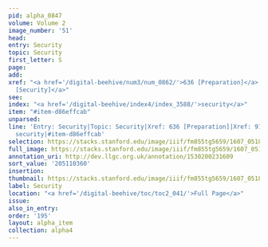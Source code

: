 ```yaml
---
pid: alpha_0847
volume: Volume 2
image_number: '51'
head:
entry: Security
topic: Security
first_letter: S
page:
add:
xref: "<a href='/digital-beehive/num3/num_0862/'>636 [Preparation]</a>|<a href='/digital-beehive/num4/num_1202/'>914
  [Security]</a>"
see:
index: "<a href='/digital-beehive/index4/index_3588/'>security</a>"
item: "#item-d86effcab"
unparsed:
line: 'Entry: Security|Topic: Security|Xref: 636 [Preparation]|Xref: 914 [Security]|Index:
  security|#item-d86effcab'
selection: https://stacks.stanford.edu/image/iiif/fm855tg5659/1607_0518/247,360,3120,438/full/0/default.jpg
full_image: https://stacks.stanford.edu/image/iiif/fm855tg5659/1607_0518/full/full/0/default.jpg
annotation_uri: http://dev.llgc.org.uk/annotation/1530200231609
sort_value: '205110360'
insertion:
thumbnail: https://stacks.stanford.edu/image/iiif/fm855tg5659/1607_0518/247,360,600,180/250,/0/default.jpg
label: Security
location: "<a href='/digital-beehive/toc/toc2_041/'>Full Page</a>"
issue:
also_in_entry:
order: '195'
layout: alpha_item
collection: alpha4
---
```

